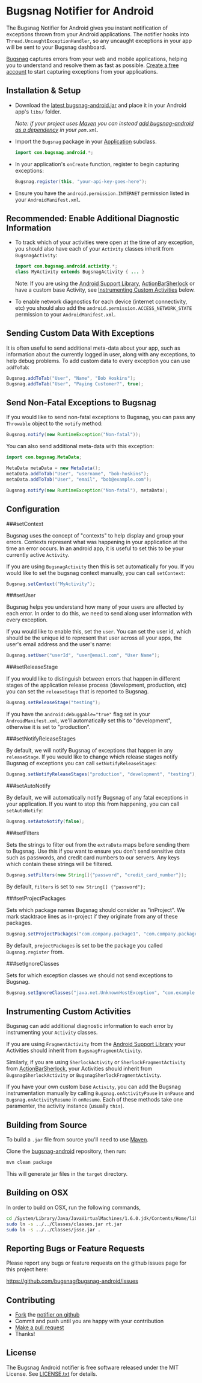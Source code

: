 Bugsnag Notifier for Android
============================

The Bugsnag Notifier for Android gives you instant notification of exceptions
thrown from your Android applications.
The notifier hooks into `Thread.UncaughtExceptionHandler`, so any
uncaught exceptions in your app will be sent to your Bugsnag dashboard.

[Bugsnag](https://bugsnag.com) captures errors from your web and mobile 
applications, helping you to understand and resolve them as fast as possible.
[Create a free account](https://bugsnag.com) to start capturing exceptions
from your applications.


Installation & Setup
--------------------

-   Download the [latest bugsnag-android.jar](https://s3.amazonaws.com/bugsnagcdn/bugsnag-android/bugsnag-android-2.0.10.jar)
    and place it in your Android app's `libs/` folder.

    *Note: if your project uses [Maven](http://maven.apache.org/) you can
    instead [add bugsnag-android as a dependency](http://mvnrepository.com/artifact/com.bugsnag/bugsnag-android)
    in your `pom.xml`.*

-   Import the `Bugsnag` package in your [Application](http://developer.android.com/reference/android/app/Application.html)
    subclass.

    ```java
    import com.bugsnag.android.*;
    ```

-   In your application's `onCreate` function, register to begin capturing
    exceptions:

    ```java
    Bugsnag.register(this, "your-api-key-goes-here");
    ```

-   Ensure you have the `android.permission.INTERNET` permission listed in
    your `AndroidManifest.xml`.


Recommended: Enable Additional Diagnostic Information
-----------------------------------------------------

-   To track which of your activities were open at the time of any exception,
    you should also have each of your `Activity` classes inherit from
    `BugsnagActivity`:

    ```java
    import com.bugsnag.android.activity.*;
    class MyActivity extends BugsnagActivity { ... }
    ```

    Note: If you are using the
    [Android Support Library](http://developer.android.com/tools/extras/support-library.html),
    [ActionBarSherlock](http://actionbarsherlock.com/) or have a custom base Activity, see
    [Instrumenting Custom Activities](#instrumenting-custom-activities) below.

-   To enable network diagnostics for each device (internet connectivity, etc)
    you should also add the `android.permission.ACCESS_NETWORK_STATE` 
    permission to your `AndroidManifest.xml`.


Sending Custom Data With Exceptions
-----------------------------------

It is often useful to send additional meta-data about your app, such as
information about the currently logged in user, along with any exceptions,
to help debug problems. To add custom data to every exception you can
use `addToTab`:

```java
Bugsnag.addToTab("User", "Name", "Bob Hoskins");
Bugsnag.addToTab("User", "Paying Customer?", true);
```


Send Non-Fatal Exceptions to Bugsnag
------------------------------------

If you would like to send non-fatal exceptions to Bugsnag, you can pass any
`Throwable` object to the `notify` method:

```java
Bugsnag.notify(new RuntimeException("Non-fatal"));
```

You can also send additional meta-data with this exception:

```java
import com.bugsnag.MetaData;

MetaData metaData = new MetaData();
metaData.addToTab("User", "username", "bob-hoskins");
metaData.addToTab("User", "email", "bob@example.com");

Bugsnag.notify(new RuntimeException("Non-fatal"), metaData);
```


Configuration
-------------

###setContext

Bugsnag uses the concept of "contexts" to help display and group your
errors. Contexts represent what was happening in your application at the
time an error occurs. In an android app, it is useful to set this to be
your currently active `Activity`.

If you are using `BugsnagActivity` then this is set automatically for you.
If you would like to set the bugsnag context manually, you can call
`setContext`:

```java
Bugsnag.setContext("MyActivity");
```

###setUser

Bugsnag helps you understand how many of your users are affected by each
error. In order to do this, we need to send along user information with every
exception.

If you would like to enable this, set the `user`. You can set the user id,
which should be the unique id to represent that user across all your apps,
the user's email address and the user's name:

```java
Bugsnag.setUser("userId", "user@email.com", "User Name");
```

###setReleaseStage

If you would like to distinguish between errors that happen in different
stages of the application release process (development, production, etc)
you can set the `releaseStage` that is reported to Bugsnag.

```java
Bugsnag.setReleaseStage("testing");
```

If you have the `android:debuggable="true"` flag set in your
`AndroidManifest.xml`, we'll automatically set this to "development",
otherwise it is set to "production".

###setNotifyReleaseStages

By default, we will notify Bugsnag of exceptions that happen in any
`releaseStage`. If you would like to change which release stages notify
Bugsnag of exceptions you can call `setNotifyReleaseStages`:

```java
Bugsnag.setNotifyReleaseStages("production", "development", "testing");
```

###setAutoNotify

By default, we will automatically notify Bugsnag of any fatal exceptions
in your application. If you want to stop this from happening, you can call
`setAutoNotify`:

```java
Bugsnag.setAutoNotify(false);
```

###setFilters

Sets the strings to filter out from the `extraData` maps before sending
them to Bugsnag. Use this if you want to ensure you don't send
sensitive data such as passwords, and credit card numbers to our
servers. Any keys which contain these strings will be filtered.

```java
Bugsnag.setFilters(new String[]{"password", "credit_card_number"});
```

By default, `filters` is set to `new String[] {"password"};`

###setProjectPackages

Sets which package names Bugsnag should consider as "inProject". We mark 
stacktrace lines as in-project if they originate from any of these
packages.

```java
Bugsnag.setProjectPackages("com.company.package1", "com.company.package2");
```

By default, `projectPackages` is set to be the package you called
`Bugsnag.register` from.

###setIgnoreClasses

Sets for which exception classes we should not send exceptions to Bugsnag.

```java
Bugsnag.setIgnoreClasses("java.net.UnknownHostException", "com.example.Custom");
```


Instrumenting Custom Activities
-------------------------------

Bugsnag can add additional diagnostic information to each error by 
instrumenting your `Activity` classes.

If you are using `FragmentActivity` from the
[Android Support Library](http://developer.android.com/tools/extras/support-library.html)
your Activities should inherit from `BugsnagFragmentActivity`.

Similarly, if you are using `SherlockActivity` or `SherlockFragmentActivity` 
from [ActionBarSherlock](http://actionbarsherlock.com/), your Activities
should inherit from `BugsnagSherlockActivity` or
`BugsnagSherlockFragmentActivity`.

If you have your own custom base `Activity`, you can add the Bugsnag 
instrumentation manually by calling `Bugsnag.onActivityPause` in `onPause` 
and `Bugsnag.onActivityResume` in `onResume`. Each of these methods take 
one paramenter, the activity instance (usually `this`).


Building from Source
--------------------

To build a `.jar` file from source you'll need to use
[Maven](http://maven.apache.org/).

Clone the [bugsnag-android](https://github.com/bugsnag/bugsnag-android)
repository, then run:

```bash
mvn clean package
```

This will generate jar files in the `target` directory.

Building on OSX
---------------

In order to build on OSX, run the following commands,

```bash
cd /System/Library/Java/JavaVirtualMachines/1.6.0.jdk/Contents/Home/lib
sudo ln -s ../../Classes/classes.jar rt.jar
sudo ln -s ../../Classes/jsse.jar .
```


Reporting Bugs or Feature Requests
----------------------------------

Please report any bugs or feature requests on the github issues page for this
project here:

<https://github.com/bugsnag/bugsnag-android/issues>


Contributing
------------

-   [Fork](https://help.github.com/articles/fork-a-repo) the [notifier on github](https://github.com/bugsnag/bugsnag-android)
-   Commit and push until you are happy with your contribution
-   [Make a pull request](https://help.github.com/articles/using-pull-requests)
-   Thanks!


License
-------

The Bugsnag Android notifier is free software released under the MIT License.
See [LICENSE.txt](https://github.com/bugsnag/bugsnag-android/blob/master/LICENSE.txt) for details.
